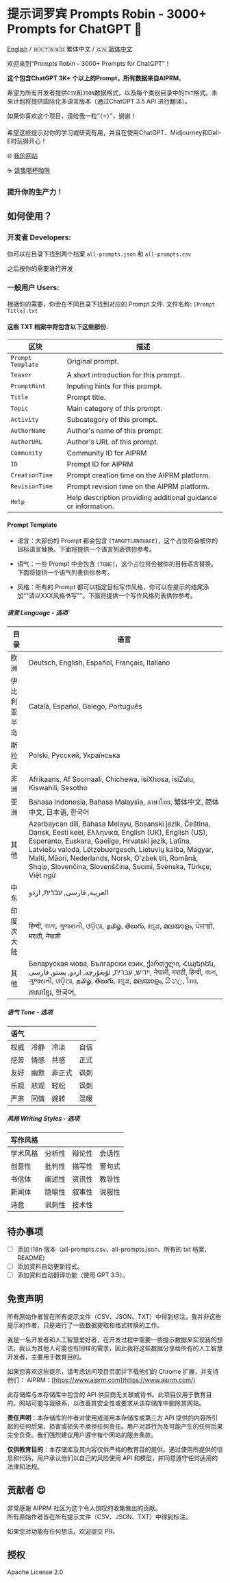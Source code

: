 
# 提示词罗宾 Prompts Robin - 3000+ Prompts for ChatGPT   🤖 


[English](./README.md) / 🇭🇰🇹🇼🇲🇴 繁体中文 / 🇨🇳 [简体中文](./README_CN.md)

欢迎来到“Prompts Robin - 3000+ Prompts for ChatGPT”！

**这个包含ChatGPT 3K+ 个以上的Prompt，所有数据来自AIPRM**。

希望为所有开发者提供`CSV`和`JSON`数据格式，以及每个类别目录中的`TXT`格式。未来计划将提供国际化多语言版本（通过ChatGPT 3.5 API 进行翻译）。

如果你喜欢这个项目，请给我一粒“（⭐️）”，谢谢！

希望这些提示对你的学习或研究有用，并且在使用ChatGPT、Midjourney和Dall-E时玩得开心！

🌐 [我的网站](https://samsonhoi.com)

☕ [请我喝杯咖啡](https://bmc.link/samson.h)

### 提升你的生产力！ ###

## 如何使用？
### 开发者 Developers: 
你可以在目录下找到两个档案 ``all-prompts.json`` 和 ``all-prompts.csv``

之后按你的需要进行开发

### 一般用户 Users:

根据你的需要，你会在不同目录下找到对应的 Prompt 文件. 文件名称: ``[Prompt Title].txt``

#### 这些 TXT 档案中将包含以下这些部份.

| 区块               | 描述                                              |
|-------------------|---------------------------------------------------|
| `Prompt Template` | Original prompt.                                  |
| `Teaser`          | A short introduction for this prompt.             |
| `PromptHint`      | Inputing hints for this prompt.                   |
| `Title`           | Prompt title.                                     |
| `Topic`           | Main category of this prompt.                     |
| `Activity`        | Subcategory of this prompt.                       |
| `AuthorName`      | Author's name of this prompt.                     |
| `AuthorURL`       | Author's URL of this prompt.                      |
| `Community`       | Community ID for AIPRM                            |
| `ID`              | Prompt ID for AIPRM                               |
| `CreationTime`    | Prompt creation time on the AIPRM platform.       |
| `RevisionTime`    | Prompt revision time on the AIPRM platform.       |
| `Help`            | Help description providing additional guidance or information.  |

#### Prompt Template ####

* 语言：大部份的 Prompt 都会包含 `[TARGETLANGUAGE]`，这个占位符会被你的目标语言替换。下面将提供一个语言列表供你参考。

* 语气：一些 Prompt 中会包含 `[TONE]`，这个占位符会被你的目标语言替换。下面将提供一个语气列表供你参考。

* 风格：所有的 Prompt 都可以指定目标写作风格，你可以在提示的结尾添加“"请以XXX风格书写"”。下面将提供一个写作风格列表供你参考。

##### 语言 Language - 选项 #####

| 目录                 | 语言                                              |
|------------------|--------------------------------------------------------------------------------------|
| 欧洲         | Deutsch, English, Español, Français, Italiano                    |
| 伊比利亚半岛          | Català, Español, Galego, Português                   |
| 斯拉夫	           | Polski, Русский, Українська     |
| 非洲	          | Afrikaans, Af Soomaali, Chichewa, isiXhosa, isiZulu, Kiswahili, Sesotho  |
| 亚洲            | Bahasa Indonesia, Bahasa Malaysia, ภาษาไทย, 繁体中文, 简体中文, 日本语, 한국어        |
| 其他   | Azərbaycan dili, Bahasa Melayu, Bosanski jezik, Čeština, Dansk, Eesti keel, Ελληνικά, English (UK), English (US), Esperanto, Euskara, Gaeilge, Hrvatski jezik, Latīna, Latviešu valoda, Lëtzebuergesch, Lietuvių kalba, Magyar, Malti, Māori, Nederlands, Norsk, O'zbek tili, Română, Shqip, Slovenčina, Slovenščina, Suomi, Svenska, Türkçe, Việt ngữ |
| 中东   | العربية, فارسی, עברית, اردو                                            |
| 印度次大陆 | हिन्दी, বাংলা, ગુજરાતી, ଓଡ଼ିଆ, தமிழ், తెలుగు, ಕನ್ನಡ, മലയാളം, ਪੰਜਾਬੀ, मराठी, नेपाली |
| 其他            | Беларуская мова, Български език, ქართული, Հայերեն, ייִדיש, עברית, ئۇيغۇرچە, اردو, پښتو, فارسی, नेपाली, मराठी, हिन्दी, বাংলা, ગુજરાતી, ଓଡ଼ିଆ, தமிழ், తెలుగు, ಕನ್ನಡ, മലയാളം, සිංහල, ไทย, ភាសាខ្មែរ, 한국어,                |

##### 语气 Tone - 选项 #####

| 语气          |          |         |         |
|-------------- |-------------- |------------- |------------- |
| 权威          | 冷静          | 冷淡         | 自信        |
| 挖苦          | 情感          | 共感         | 正式        |
| 友好          | 幽默          | 非正式       | 讽刺        |
| 乐观          | 悲观          | 轻松         | 讽刺        |
| 严肃          | 同情          | 婉转         | 温暖        |


##### 风格 Writing Styles - 选项 #####


| 写作风格          |                |                |                |
|-----------------|-----------------|-----------------|-----------------|
| 学术风格         | 分析性          | 辩论性          | 会话性          |
| 创意性           | 批判性          | 描写性          | 警句式          |
| 书信体           | 阐述性          | 资讯性          | 教导性          |
| 新闻体           | 隐喻性          | 叙事性          | 说服性          |
| 诗意             | 讽刺性          | 技术性          |                 |


## 待办事项

- [ ] 添加 i18n 版本（all-prompts.csv、all-prompts.json、所有的 txt 档案、README）
- [ ] 添加资料自动更新程式。
- [ ] 添加资料自动翻译功能（使用 GPT 3.5）。

## 免责声明

所有原始作者皆在所有提示文件（CSV、JSON、TXT）中得到标注。我并非这些提示的作者，只是进行了一些数据提取和格式转换的工作。

我是一名开发者和人工智慧爱好者，在开发过程中需要一些提示数据来实现我的想法，我认为其他人可能也有同样的需求，因此我将这些数据分享给所有的人工智慧开发者，主要用于教育目的。

如果您喜欢这些提示，请考虑访问项目页面并下载他们的 Chrome 扩展，并支持他们：
AIPRM：[https://www.aiprm.com](https://www.aiprm.com/)

此存储库与本存储库中包含的 API 供应商无关联或背书。此项目仅用于教育目的。网站可能与我联系，以改善其安全性或要求从该存储库中删除其网站。

**责任声明**：本存储库的作者对使用或滥用本存储库或第三方 API 提供的内容所引起的任何后果、损害或损失不承担任何责任。用户对其行为及可能产生的任何后果完全负责。我们强烈建议用户遵守每个网站的服务条款。

**仅供教育目的**：本存储库及其内容仅供严格的教育目的提供。通过使用所提供的信息和代码，用户承认他们以自己的风险使用 API 和模型，并同意遵守任何适用的法律和法规。

## 贡献者 😍

非常感谢 AIPRM 社区为这个令人惊叹的收集做出的贡献。  
所有原始作者皆在所有提示文件（CSV、JSON、TXT）中得到标注。 


如果您对功能有任何想法，欢迎提交 PR。

## 授权

Apache License 2.0

